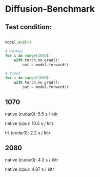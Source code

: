 # Diffusion-Benchmark

## Test condition:

```python

model.eval()

# warmup
for i in range(1000):    
    with torch.no_grad():
        out = model.forward()

# timed
for i in range(1000):
    with torch.no_grad():
        out = model.forward()
```

## 1070

native (cuda:0): 5.5 s / kitr

native (cpu): 10.5 s / kitr

trt (cuda:0): 2.2 s / kitr


## 2080

native (cuda:0): 4.2 s / kitr

native (cpu): 4.87 s / kitr

